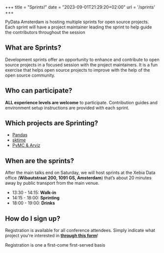 +++
title = "Sprints!"
date = "2023-09-01T21:29:20+02:00"
url = '/sprints'
+++

PyData Amsterdam is hosting multiple sprints for open source projects. Each sprint will have a 
project maintainer leading the sprint to help guide the contributors throughout the session


## What are Sprints?
Development sprints offer an opportunity to enhance and contribute to open source projects in a focused session with the project maintainers. It is a fun exercise that helps open source projects to improve with the help of the open source community.

## Who can participate?
**ALL experience levels are welcome** to participate. Contribution guides and environment setup 
instructions are provided with each sprint.


## Which projects are Sprinting?

- [Pandas](https://pandas.pydata.org)
- [sktime](https://www.sktime.net/en/stable/)
- [PyMC & Arviz](https://www.pymc.io/)


## When are the sprints?
After the main talks end on Saturday, we will host sprints at the Xebia Data office (**Wibautstraat 
200, 1091 GS, Amsterdam**) that’s about 20 minutes away by public transport from the main venue.

- 13:30 - 14:15: **Walk-in**
- 14:15 - 18:00: **Sprinting**
- 18:00 - 19:00: **Drinks**

## How do I sign up?
Registration is available for all conference attendees. Simply indicate what project you're 
interested in **[through this form](https://forms.gle/DupdAVKoaBjnEr85A)**!

Registration is one a first-come first-served basis






